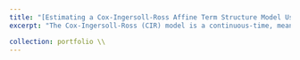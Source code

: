 ```yaml
---
title: "[Estimating a Cox-Ingersoll-Ross Affine Term Structure Model Using the Kalman Filter](https://github.com/kenrickraymond/Estimating-CIR-Model-Using-Kalman-Filter)"
excerpt: "The Cox-Ingersoll-Ross (CIR) model is a continuous-time, mean-reverting stochastic process that takes non-negative values. As such, the CIR model is a popular choice for modelling the term structure of interest rates. While negative interest rates are possible (e.g. government bonds in Japan and Switzerland) due to deflation (the currency appreciates, making consumer goods cheaper), most countries experience non-negative interest rates. The Kalman filter is a recursive algorithm that estimates model parameters by predicting, updating and correcting state variables. As a result, the Kalman filter separates the noise from the true desired value of a state variable. This project was carried out in mid-2024 using R.  <br/>"

collection: portfolio \\
---
```

<!-- 
This is an item in your portfolio. It can be have images or nice text. If you name the file .md, it will be parsed as markdown. If you name the file .html, it will be parsed as HTML.  -->
